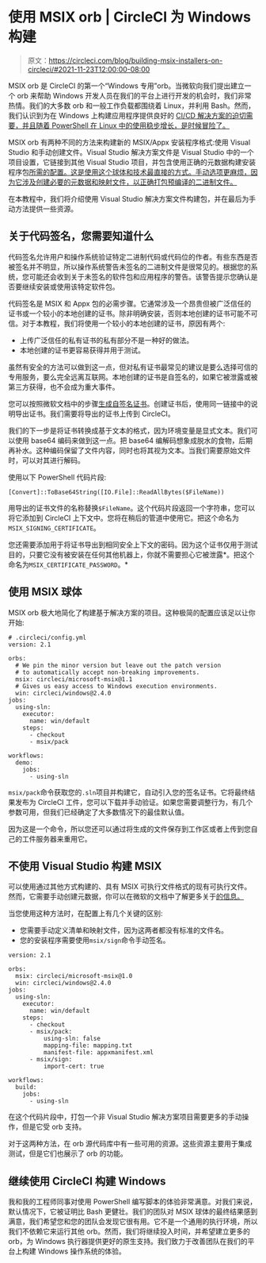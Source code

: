# 使用 MSIX orb | CircleCI 为 Windows 构建

> 原文：<https://circleci.com/blog/building-msix-installers-on-circleci/#2021-11-23T12:00:00-08:00>

MSIX orb 是 CircleCI 的第一个“Windows 专用”orb。当微软向我们提出建立一个 orb 来帮助 Windows 开发人员在我们的平台上进行开发的机会时，我们非常热情。我们的大多数 orb 和一般工作负载都围绕着 Linux，并利用 Bash。然而，我们认识到为在 Windows 上构建应用程序提供良好的 [CI/CD 解决方案的迫切需要，并且随着 PowerShell 在 Linux 中的使用稳步增长，是时候冒险了。](https://circleci.com/blog/cicd-for-dotnet/)

MSIX orb 有两种不同的方法来构建新的 MSIX/Appx 安装程序格式:使用 Visual Studio 和手动创建文件。Visual Studio 解决方案文件是 Visual Studio 中的一个项目设置，它链接到其他 Visual Studio 项目，并包含使用正确的元数据构建安装程序包[所需的配置。这是使用这个球体和技术最直接的方式。手动选项更麻烦，因为它涉及创建必要的元数据和映射文件，以正确打包预编译的二进制文件。](https://docs.microsoft.com/en-us/windows/msix/desktop/vs-package-overview)

在本教程中，我们将介绍使用 Visual Studio 解决方案文件构建包，并在最后为手动方法提供一些资源。

## 关于代码签名，您需要知道什么

代码签名允许用户和操作系统验证特定二进制代码或代码位的作者。有些东西是否被签名并不明显，所以操作系统警告未签名的二进制文件是很常见的。根据您的系统，您可能还会收到关于未签名的软件包和应用程序的警告。该警告提示您确认是否要继续安装或使用该特定软件包。

代码签名是 MSIX 和 Appx 包的必需步骤。它通常涉及一个昂贵但被广泛信任的证书或一个较小的本地创建的证书。除非明确安装，否则本地创建的证书可能不可信。对于本教程，我们将使用一个较小的本地创建的证书，原因有两个:

*   上传广泛信任的私有证书的私有部分不是一种好的做法。
*   本地创建的证书更容易获得并用于测试。

虽然有安全的方法可以做到这一点，但对私有证书最常见的建议是要么选择可信的专用服务，要么完全远离互联网。本地创建的证书是自签名的，如果它被泄露或被第三方获得，也不会成为重大事件。

您可以按照微软文档中的步骤[生成自签名证书](https://docs.microsoft.com/en-us/windows/msix/package/create-certificate-package-signing)。创建证书后，使用同一链接中的说明导出证书。我们需要将导出的证书上传到 CircleCI。

我们的下一步是将证书转换成基于文本的格式，因为环境变量是显式文本。我们可以使用 base64 编码来做到这一点。把 base64 编解码想象成脱水的食物，后期再补水。这种编码保留了文件内容，同时也将其视为文本。当我们需要原始文件时，可以对其进行解码。

使用以下 PowerShell 代码片段:

```
[Convert]::ToBase64String([IO.File]::ReadAllBytes($FileName)) 
```

用导出的证书文件的名称替换`$FileName`。这个代码片段返回一个字符串，您可以将它添加到 CircleCI 上下文中。您将在稍后的管道中使用它。把这个命名为`MSIX_SIGNING_CERTIFICATE`。

您还需要添加用于将证书导出到相同安全上下文的密码。因为这个证书仅用于测试目的，只要它没有被安装在任何其他机器上，你就不需要担心它被泄露*。把这个命名为`MSIX_CERTIFICATE_PASSWORD`。*

## 使用 MSIX 球体

MSIX orb 极大地简化了构建基于解决方案的项目。这种极简的配置应该足以让你开始:

```
# .circleci/config.yml
version: 2.1

orbs:
  # We pin the minor version but leave out the patch version
  # to automatically accept non-breaking improvements.
  msix: circleci/microsoft-msix@1.1
  # Gives us easy access to Windows execution environments.
  win: circleci/windows@2.4.0
jobs:
  using-sln:
    executor:
      name: win/default
    steps:
      - checkout
      - msix/pack

workflows:
  demo:
    jobs:
      - using-sln 
```

`msix/pack`命令获取您的`.sln`项目并构建它，自动引入您的签名证书。它将最终结果发布为 CircleCI 工件，您可以下载并手动验证。如果您需要调整行为，有几个参数可用，但我们已经确定了大多数情况下的最佳默认值。

因为这是一个命令，所以您还可以通过将生成的文件保存到工作区或者上传到您自己的工件服务器来重用它。

## 不使用 Visual Studio 构建 MSIX

可以使用通过其他方式构建的、具有 MSIX 可执行文件格式的现有可执行文件。然而，它需要手动创建元数据，你可以在微软的文档中了解更多关于[的信息。](https://docs.microsoft.com/en-us/windows/msix/desktop/desktop-to-uwp-manual-conversion)

当您使用这种方法时，在配置上有几个关键的区别:

*   您需要手动定义清单和映射文件，因为这两者都没有标准的文件名。
*   您的安装程序需要使用`msix/sign`命令手动签名。

```
version: 2.1

orbs:
  msix: circleci/microsoft-msix@1.0
  win: circleci/windows@2.4.0
jobs:
  using-sln:
    executor:
      name: win/default
    steps:
      - checkout
      - msix/pack:
          using-sln: false
          mapping-file: mapping.txt
          manifest-file: appxmanifest.xml
      - msix/sign:
          import-cert: true

workflows:
  build:
    jobs:
      - using-sln 
```

在这个代码片段中，打包一个非 Visual Studio 解决方案项目需要更多的手动操作，但是它受 orb 支持。

对于这两种方法，在 orb 源代码库中有一些可用的资源。这些资源主要用于集成测试，但是它们也展示了 orb 的功能。

## 继续使用 CircleCI 构建 Windows

我和我的工程师同事对使用 PowerShell 编写脚本的体验非常满意。对我们来说，默认情况下，它被证明比 Bash 更健壮。我们的团队对 MSIX 球体的最终结果感到满意，我们希望您和您的团队会发现它很有用。它不是一个通用的执行环境，所以我们不依赖它来运行其他 orb。然而，我们将继续投入时间，并希望建立更多的 orb，为 Windows 执行器提供更好的原生支持。我们致力于改善团队在我们的平台上构建 Windows 操作系统的体验。
